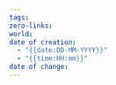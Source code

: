 ```yaml
---
tags: 
zero-links: 
world: 
date of creation:
  - "{{date:DD-MM-YYYY}}"
  - "{{time:HH:mm}}"
date of change:
---
```

